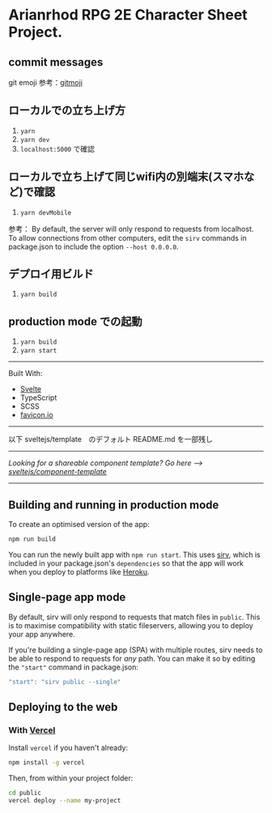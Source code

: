# Arianrhod RPG 2E Character Sheet Project.

## commit messages
git emoji
参考：[gitmoji](https://gitmoji.carloscuesta.me/)

## ローカルでの立ち上げ方
1. `yarn`
2. `yarn dev`
3. `localhost:5000` で確認

## ローカルで立ち上げて同じwifi内の別端末(スマホなど)で確認
1. `yarn devMobile`

参考：
By default, the server will only respond to requests from localhost. To allow connections from other computers, edit the `sirv` commands in package.json to include the option `--host 0.0.0.0`.

## デプロイ用ビルド
1. `yarn build`

## production mode での起動
1. `yarn build`
2. `yarn start`

---

Built With:
- [Svelte](https://svelte.dev/)
- TypeScript
- SCSS
- [favicon.io](https://favicon.io/)

---

以下 sveltejs/template　のデフォルト README.md を一部残し

---

*Looking for a shareable component template? Go here --> [sveltejs/component-template](https://github.com/sveltejs/component-template)*

---

## Building and running in production mode

To create an optimised version of the app:

```bash
npm run build
```

You can run the newly built app with `npm run start`. This uses [sirv](https://github.com/lukeed/sirv), which is included in your package.json's `dependencies` so that the app will work when you deploy to platforms like [Heroku](https://heroku.com).


## Single-page app mode

By default, sirv will only respond to requests that match files in `public`. This is to maximise compatibility with static fileservers, allowing you to deploy your app anywhere.

If you're building a single-page app (SPA) with multiple routes, sirv needs to be able to respond to requests for *any* path. You can make it so by editing the `"start"` command in package.json:

```js
"start": "sirv public --single"
```

## Deploying to the web

### With [Vercel](https://vercel.com)

Install `vercel` if you haven't already:

```bash
npm install -g vercel
```

Then, from within your project folder:

```bash
cd public
vercel deploy --name my-project
```
